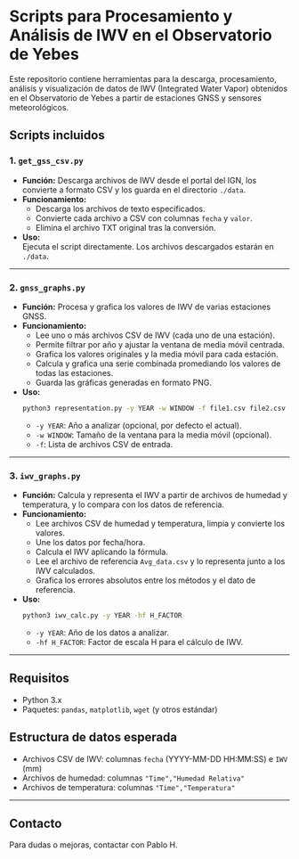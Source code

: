 # Scripts para Procesamiento y Análisis de IWV en el Observatorio de Yebes

Este repositorio contiene herramientas para la descarga, procesamiento, análisis y visualización de datos de IWV (Integrated Water Vapor) obtenidos en el Observatorio de Yebes a partir de estaciones GNSS y sensores meteorológicos.

## Scripts incluidos

### 1. `get_gss_csv.py`

- **Función:** Descarga archivos de IWV desde el portal del IGN, los convierte a formato CSV y los guarda en el directorio `./data`.
- **Funcionamiento:**
  - Descarga los archivos de texto especificados.
  - Convierte cada archivo a CSV con columnas `fecha` y `valor`.
  - Elimina el archivo TXT original tras la conversión.
- **Uso:**  
  Ejecuta el script directamente. Los archivos descargados estarán en `./data`.

---

### 2. `gnss_graphs.py`

- **Función:** Procesa y grafica los valores de IWV de varias estaciones GNSS.
- **Funcionamiento:**
  - Lee uno o más archivos CSV de IWV (cada uno de una estación).
  - Permite filtrar por año y ajustar la ventana de media móvil centrada.
  - Grafica los valores originales y la media móvil para cada estación.
  - Calcula y grafica una serie combinada promediando los valores de todas las estaciones.
  - Guarda las gráficas generadas en formato PNG.
- **Uso:**  
  ```bash
  python3 representation.py -y YEAR -w WINDOW -f file1.csv file2.csv ...
  ```
  - `-y YEAR`: Año a analizar (opcional, por defecto el actual).
  - `-w WINDOW`: Tamaño de la ventana para la media móvil (opcional).
  - `-f`: Lista de archivos CSV de entrada.

---

### 3. `iwv_graphs.py`

- **Función:** Calcula y representa el IWV a partir de archivos de humedad y temperatura, y lo compara con los datos de referencia.
- **Funcionamiento:**
  - Lee archivos CSV de humedad y temperatura, limpia y convierte los valores.
  - Une los datos por fecha/hora.
  - Calcula el IWV aplicando la fórmula.
  - Lee el archivo de referencia `Avg_data.csv` y lo representa junto a los IWV calculados.
  - Grafica los errores absolutos entre los métodos y el dato de referencia.
- **Uso:**  
  ```bash
  python3 iwv_calc.py -y YEAR -hf H_FACTOR
  ```
  - `-y YEAR`: Año de los datos a analizar.
  - `-hf H_FACTOR`: Factor de escala H para el cálculo de IWV.

---

## Requisitos

- Python 3.x
- Paquetes: `pandas`, `matplotlib`, `wget` (y otros estándar)

## Estructura de datos esperada

- Archivos CSV de IWV: columnas `fecha` (YYYY-MM-DD HH:MM:SS) e `IWV` (mm)
- Archivos de humedad: columnas `"Time","Humedad Relativa"`
- Archivos de temperatura: columnas `"Time","Temperatura"`

---

## Contacto

Para dudas o mejoras, contactar con Pablo H.
